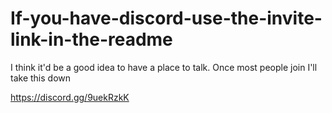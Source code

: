 # If-you-have-discord-use-the-invite-link-in-the-readme
I think it'd be a good idea to have a place to talk. Once most people join I'll take this down

https://discord.gg/9uekRzkK
